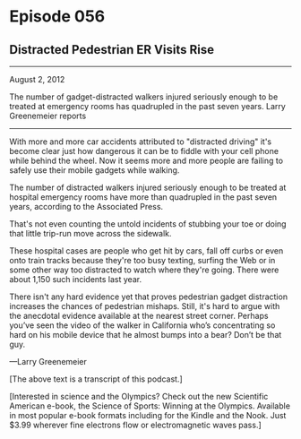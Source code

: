 # Episode 056

## Distracted Pedestrian ER Visits Rise

---

August 2, 2012

The number of gadget-distracted walkers injured seriously enough to be treated at emergency rooms has quadrupled in the past seven years. Larry Greenemeier reports

---

With more and more car accidents attributed to "distracted driving" it's become clear just how dangerous it can be to fiddle with your cell phone while behind the wheel. Now it seems more and more people are failing to safely use their mobile gadgets while walking.

The number of distracted walkers injured seriously enough to be treated at hospital emergency rooms have more than quadrupled in the past seven years, according to the Associated Press.

That's not even counting the untold incidents of stubbing your toe or doing that little trip-run move across the sidewalk.

These hospital cases are people who get hit by cars, fall off curbs or even onto train tracks because they're too busy texting, surfing the Web or in some other way too distracted to watch where they're going. There were about 1,150 such incidents last year.

There isn't any hard evidence yet that proves pedestrian gadget distraction increases the chances of pedestrian mishaps. Still, it's hard to argue with the anecdotal evidence available at the nearest street corner. Perhaps you’ve seen the video of the walker in California who’s concentrating so hard on his mobile device that he almost bumps into a bear? Don’t be that guy.

—Larry Greenemeier

[The above text is a transcript of this podcast.]

[Interested in science and the Olympics? Check out the new Scientific American e-book, the Science of Sports: Winning at the Olympics. Available in most popular e-book formats including for the Kindle and the Nook. Just $3.99 wherever fine electrons flow or electromagnetic waves pass.]

